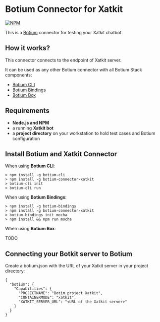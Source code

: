 # Botium Connector for Xatkit

[![NPM](https://nodei.co/npm/botium-connector-xatkit.png?downloads=true&downloadRank=true&stars=true)](https://nodei.co/npm/botium-connector-xatkit/)

This is a [Botium](https://github.com/codeforequity-at/botium-core) connector for testing your Xatkit chatbot.

## How it works?
This connector connects to the endpoint of Xatkit server.

It can be used as any other Botium connector with all Botium Stack components:
* [Botium CLI](https://github.com/codeforequity-at/botium-cli/)
* [Botium Bindings](https://github.com/codeforequity-at/botium-bindings/)
* [Botium Box](https://www.botium.at)

## Requirements

* __Node.js and NPM__
* a running __Xatkit bot__
* a __project directory__ on your workstation to hold test cases and Botium configuration

## Install Botium and Xatkit Connector

When using __Botium CLI__:

```
> npm install -g botium-cli
> npm install -g botium-connector-xatkit
> botium-cli init
> botium-cli run
```

When using __Botium Bindings__:

```
> npm install -g botium-bindings
> npm install -g botium-connector-xatkit
> botium-bindings init mocha
> npm install && npm run mocha
```

When using __Botium Box__:

TODO

## Connecting your Botkit server to Botium

Create a botium.json with the URL of your Xatkit server in your project directory:


```
{
  "botium": {
    "Capabilities": {
      "PROJECTNAME": "Botim project Xatkit",
      "CONTAINERMODE": "xatkit",
      "XATKIT_SERVER_URL": "<URL of the Xatkit server>"
    }
  }
}
```
